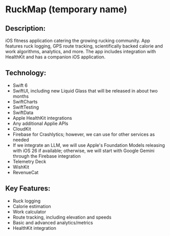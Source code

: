 # RuckMap (temporary name)

## Description:
iOS fitness application catering the growing rucking community. App features ruck logging, GPS route tracking, scientifically backed calorie and work algorithms, analytics, and more. The app includes integration with HealthKit and has a companion iOS application. 

## Technology:
- Swift 6
- SwiftUI, including new Liquid Glass that will be released in about two months
- SwiftCharts
- SwiftTesting
- SwiftData
- Apple HealthKit integrations
- Any additional Applie APIs
- CloudKit
- Firebase for Crashlytics; however, we can use for other services as needed
- If we integrate an LLM, we will use Apple's Foundation Models releasing with iOS 26 if available; otherwise, we will start with Google Gemini through the Firebase integration
- Telemetry Deck
- WishKit
- RevenueCat

## Key Features:
- Ruck logging
- Calorie estimation
- Work calculator
- Route tracking, including elevation and speeds
- Basic and advanced analytics/metrics
- HealthKit integration
